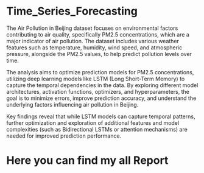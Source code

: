# Time_Series_Forecasting

The Air Pollution in Beijing dataset focuses on environmental factors contributing to air quality, specifically PM2.5 concentrations, which are a major indicator of air pollution. The dataset includes various weather features such as temperature, humidity, wind speed, and atmospheric pressure, alongside the PM2.5 values, to help predict pollution levels over time.

The analysis aims to optimize prediction models for PM2.5 concentrations, utilizing deep learning models like LSTM (Long Short-Term Memory) to capture the temporal dependencies in the data. By exploring different model architectures, activation functions, optimizers, and hyperparameters, the goal is to minimize errors, improve prediction accuracy, and understand the underlying factors influencing air pollution in Beijing.

Key findings reveal that while LSTM models can capture temporal patterns, further optimization and exploration of additional features and model complexities (such as Bidirectional LSTMs or attention mechanisms) are needed for improved prediction performance.

# Here you can find my all Report
